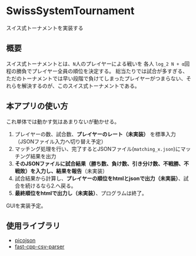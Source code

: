 # SwissSystemTournament
スイス式トーナメントを実装する

## 概要
スイス式トーナメントとは、`N`人のプレイヤーによる戦いを 各人 `log_2 N + α`回程の勝負でプレイヤー全員の順位を決定する。
総当たりでは試合が多すぎる、ただのトーナメントでは早い段階で負けてしまったプレイヤーがつまらない、それらを解決するのが、このスイス式トーナメントである。

## 本アプリの使い方
これ単体では動かす気はあまりないが動かせる。

1. プレイヤーの数、試合数、**プレイヤーのレート（未実装）** を標準入力（JSONファイル入力へ切り替え予定）  
2. マッチング処理を行い、完了するとJSONファイル(`matching_x.json`)にマッチング結果を出力
3. **そのJSONファイルに試合結果（勝ち数、負け数、引き分け数、不戦勝、不戦敗）を入力し、結果を報告**（未実装）
4. 試合結果から計算し、**プレイヤーの順位をhtmlとjsonで出力（未実装）**、試合を続けるなら2.へ戻る。
5. **最終順位をhtmlで出力し（未実装）**、プログラムは終了。

GUIを実装予定。

## 使用ライブラリ
+ [picojson](https://github.com/kazuho/picojson)
+ [fast-cpp-csv-parser](https://github.com/ben-strasser/fast-cpp-csv-parser)
